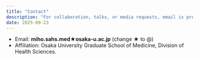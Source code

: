 ```yaml
---
title: "Contact"
description: "For collaboration, talks, or media requests, email is preferred."
date: 2025-09-23
---
```


- Email: **miho.sahs.med★osaka-u.ac.jp** (change ★ to @)
- Affiliation: Osaka University Graduate School of Medicine, Division of Health Sciences.
